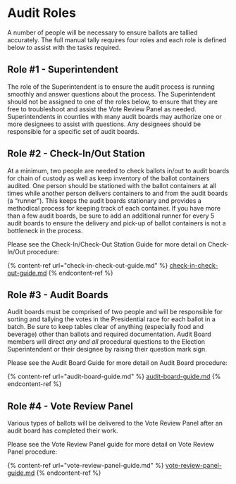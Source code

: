 # Audit Roles

A number of people will be necessary to ensure ballots are tallied accurately. The full manual tally requires four roles and each role is defined below to assist with the tasks required.

## **Role #1 - Superintendent**

The role of the Superintendent is to ensure the audit process is running smoothly and answer questions about the process. The Superintendent should not be assigned to one of the roles below, to ensure that they are free to troubleshoot and assist the Vote Review Panel as needed. Superintendents in counties with many audit boards may authorize one or more designees to assist with questions. Any designees should be responsible for a specific set of audit boards.

## **Role #2 - Check-In/Out Station**

At a minimum, two people are needed to check ballots in/out to audit boards for chain of custody as well as keep inventory of the ballot containers audited. One person should be stationed with the ballot containers at all times while another person delivers containers to and from the audit boards (a “runner”). This keeps the audit boards stationary and provides a methodical process for keeping track of each container. If you have more than a few audit boards, be sure to add an additional runner for every 5 audit boards to ensure the delivery and pick-up of ballot containers is not a bottleneck in the process.

Please see the Check-In/Check-Out Station Guide for more detail on Check-In/Out procedure:

{% content-ref url="check-in-check-out-guide.md" %}
[check-in-check-out-guide.md](check-in-check-out-guide.md)
{% endcontent-ref %}

## **Role #3 - Audit Boards**

Audit boards must be comprised of two people and will be responsible for sorting and tallying the votes in the Presidential race for each ballot in a batch. Be sure to keep tables clear of anything (especially food and beverage) other than ballots and required documentation. Audit Board members will direct _any and all_ procedural questions to the Election Superintendent or their designee by raising their question mark sign.

Please see the Audit Board Guide for more detail on Audit Board procedure:

{% content-ref url="audit-board-guide.md" %}
[audit-board-guide.md](audit-board-guide.md)
{% endcontent-ref %}

## **Role #4 - Vote Review Panel**

Various types of ballots will be delivered to the Vote Review Panel after an audit board has completed their work.

Please see the Vote Review Panel guide for more detail on Vote Review Panel procedure:

{% content-ref url="vote-review-panel-guide.md" %}
[vote-review-panel-guide.md](vote-review-panel-guide.md)
{% endcontent-ref %}




